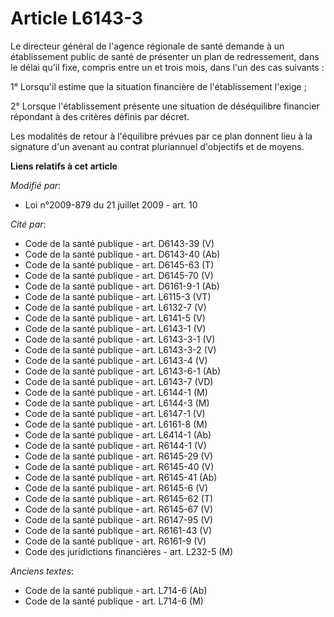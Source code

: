 # Article L6143-3

Le directeur général de l'agence régionale de santé demande à un établissement public de santé de présenter un plan de
redressement, dans le délai qu'il fixe, compris entre un et trois mois, dans l'un des cas suivants : 

1° Lorsqu'il estime que la situation financière de l'établissement l'exige ; 

2° Lorsque l'établissement présente une situation de déséquilibre financier répondant à des critères définis par décret. 

Les modalités de retour à l'équilibre prévues par ce plan donnent lieu à la signature d'un avenant au contrat pluriannuel
d'objectifs et de moyens.

**Liens relatifs à cet article**

_Modifié par_:

  - Loi n°2009-879 du 21 juillet 2009 - art. 10

_Cité par_:

  - Code de la santé publique - art. D6143-39 (V)
  - Code de la santé publique - art. D6143-40 (Ab)
  - Code de la santé publique - art. D6145-63 (T)
  - Code de la santé publique - art. D6145-70 (V)
  - Code de la santé publique - art. D6161-9-1 (Ab)
  - Code de la santé publique - art. L6115-3 (VT)
  - Code de la santé publique - art. L6132-7 (V)
  - Code de la santé publique - art. L6141-5 (V)
  - Code de la santé publique - art. L6143-1 (V)
  - Code de la santé publique - art. L6143-3-1 (V)
  - Code de la santé publique - art. L6143-3-2 (V)
  - Code de la santé publique - art. L6143-4 (V)
  - Code de la santé publique - art. L6143-6-1 (Ab)
  - Code de la santé publique - art. L6143-7 (VD)
  - Code de la santé publique - art. L6144-1 (M)
  - Code de la santé publique - art. L6144-3 (M)
  - Code de la santé publique - art. L6147-1 (V)
  - Code de la santé publique - art. L6161-8 (M)
  - Code de la santé publique - art. L6414-1 (Ab)
  - Code de la santé publique - art. R6144-1 (V)
  - Code de la santé publique - art. R6145-29 (V)
  - Code de la santé publique - art. R6145-40 (V)
  - Code de la santé publique - art. R6145-41 (Ab)
  - Code de la santé publique - art. R6145-6 (V)
  - Code de la santé publique - art. R6145-62 (T)
  - Code de la santé publique - art. R6145-67 (V)
  - Code de la santé publique - art. R6147-95 (V)
  - Code de la santé publique - art. R6161-43 (V)
  - Code de la santé publique - art. R6161-9 (V)
  - Code des juridictions financières - art. L232-5 (M)

_Anciens textes_:

  - Code de la santé publique - art. L714-6 (Ab)
  - Code de la santé publique - art. L714-6 (M)
